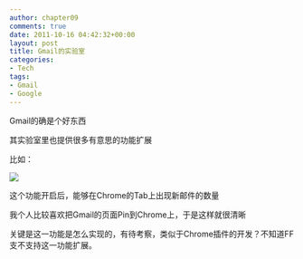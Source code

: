 ```yaml
---
author: chapter09
comments: true
date: 2011-10-16 04:42:32+00:00
layout: post
title: Gmail的实验室
categories:
- Tech
tags:
- Gmail
- Google
---
```


Gmail的确是个好东西

其实验室里也提供很多有意思的功能扩展

比如：

[![](/blog/img/uploads/2011/10/Screenshot-1.png)](/blog/img/uploads/2011/10/Screenshot-1.png)

这个功能开启后，能够在Chrome的Tab上出现新邮件的数量

我个人比较喜欢把Gmail的页面Pin到Chrome上，于是这样就很清晰

关键是这一功能是怎么实现的，有待考察，类似于Chrome插件的开发？不知道FF支不支持这一功能扩展。
